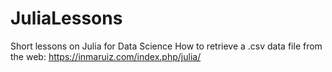 # JuliaLessons
Short lessons on Julia for Data Science 
How to retrieve a .csv data file from the web: https://inmaruiz.com/index.php/julia/
